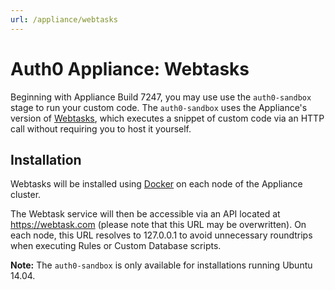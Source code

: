 ```yaml
---
url: /appliance/webtasks
---
```


# Auth0 Appliance: Webtasks

Beginning with Appliance Build 7247, you may use use the `auth0-sandbox` stage to run your custom code. The `auth0-sandbox` uses the Appliance's version of  [Webtasks](http://webtask.io/), which executes a snippet of custom code via an HTTP call without requiring you to host it yourself.

## Installation

Webtasks will be installed using [Docker](https://www.docker.com/) on each node of the Appliance cluster.

The Webtask service will then be accessible via an API located at https://webtask.com (please note that this URL may be overwritten). On each node, this URL resolves to 127.0.0.1 to avoid unnecessary roundtrips when executing Rules or Custom Database scripts.

**Note:** The `auth0-sandbox` is only available for installations running Ubuntu 14.04.
